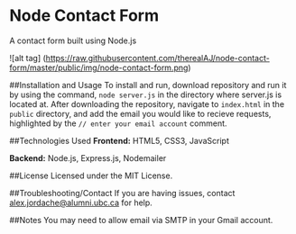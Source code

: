 # Node Contact Form
A contact form built using Node.js

![alt tag] (https://raw.githubusercontent.com/therealAJ/node-contact-form/master/public/img/node-contact-form.png)

##Installation and Usage
To install and run, download repository and run it by using the command, ```node server.js``` in the directory where server.js is located at.
After downloading the repository, navigate to ```index.html``` in the ```public``` directory, and add the email you would like to recieve requests, highlighted by the ```// enter your email account``` comment. 

##Technologies Used
**Frontend:** HTML5, CSS3, JavaScript

**Backend:** Node.js, Express.js, Nodemailer 

##License
Licensed under the MIT License.

##Troubleshooting/Contact
If you are having issues, contact alex.jordache@alumni.ubc.ca for help.

##Notes
You may need to allow email via SMTP in your Gmail account. 
